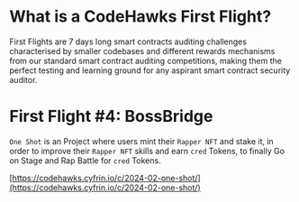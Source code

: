 # What is a CodeHawks First Flight?

First Flights are 7 days long smart contracts auditing challenges characterised by smaller codebases and different rewards mechanisms from our standard smart contract auditing competitions, making them the perfect testing and learning ground for any aspirant smart contract security auditor.

# First Flight #4: BossBridge

`One Shot` is an Project where users mint their `Rapper NFT` and stake it, in order to improve their `Rapper NFT` skills and earn `cred` Tokens, to finally Go on Stage and Rap Battle for `cred` Tokens.

[https://codehawks.cyfrin.io/c/2024-02-one-shot/](https://codehawks.cyfrin.io/c/2024-02-one-shot/)